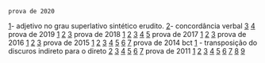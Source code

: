     prova de 2020
[1](https://www.qconcursos.com/questoes-militares/questoes/461f5d05-9b)- adjetivo no grau superlativo sintético erudito.
[2](https://www.qconcursos.com/questoes-militares/questoes/464e8be1-9b)- concordância verbal
[3](https://www.qconcursos.com/questoes-militares/questoes/465e68b9-9b)
[4](https://www.qconcursos.com/questoes-militares/questoes/465b5747-9b)
	prova de 2019
[1](https://www.qconcursos.com/questoes-militares/questoes/fd5ef027-7e)
[2](https://www.qconcursos.com/questoes-militares/questoes/fd8a5e41-7e)
[3](https://www.qconcursos.com/questoes-militares/questoes/3da5d5b5-3b)
     prova de 2018
[1](https://www.qconcursos.com/questoes-militares/questoes/3da8850d-3b)
[2](https://www.qconcursos.com/questoes-militares/questoes/3daf0465-3b)
[3](https://www.qconcursos.com/questoes-militares/questoes/3dbf742d-3b)
[4](https://www.qconcursos.com/questoes-militares/questoes/3d9aba99-3b)
[5](https://www.qconcursos.com/questoes-militares/questoes/3dcafac1-3b)
	prova de 2017
[1](https://www.qconcursos.com/questoes-militares/questoes/b823e63b-3d)
[2](https://www.qconcursos.com/questoes-militares/questoes/b80d8cb9-3d)
[3](https://www.qconcursos.com/questoes-militares/questoes/b817dd88-3d)
	prova de 2016
[1](https://www.qconcursos.com/questoes-militares/questoes/7d27827a-3a)
[2](https://www.qconcursos.com/questoes-militares/questoes/7d2cf87f-3a)
[3](https://www.qconcursos.com/questoes-militares/questoes/7d0c3f6f-3a)
	prova de 2015
[1](https://www.qconcursos.com/questoes-militares/questoes/5dea5714-dc)
[2](https://www.qconcursos.com/questoes-militares/questoes/60e26984-dc)
[3](https://www.qconcursos.com/questoes-militares/questoes/69cea7fa-dc)
[4](https://www.qconcursos.com/questoes-militares/questoes/68d0ab9e-dc)
[5](https://www.qconcursos.com/questoes-militares/questoes/5bec4ae3-dc)
[6](https://www.qconcursos.com/questoes-militares/questoes/e70dea40-4d)
[7](https://www.qconcursos.com/questoes-militares/questoes/7cec89d2-3a)
	prova de 2014 bct
[1](https://www.qconcursos.com/questoes-militares/questoes/4c0e667e-42) - transposição do discuros indireto para o direto
[2](https://www.qconcursos.com/questoes-militares/questoes/4c260445-42)
[3](https://www.qconcursos.com/questoes-militares/questoes/4c4cdbad-42)
[4](https://www.qconcursos.com/questoes-militares/questoes/4c17f591-42)
[5](https://www.qconcursos.com/questoes-militares/questoes/4c2a39b9-42)
[6](https://www.qconcursos.com/questoes-militares/questoes/4c3d0241-42)
[7](https://www.qconcursos.com/questoes-militares/questoes/4c58bf7b-42)
	 prova de 2011
[1](https://www.qconcursos.com/questoes-militares/questoes/acdbb5c8-55)
[2](https://www.qconcursos.com/questoes-militares/questoes/acdf1ad6-55)
[3](https://www.qconcursos.com/questoes-militares/questoes/acef6630-55)
[4](https://www.qconcursos.com/questoes-militares/questoes/acf54ee8-55)
[5](https://www.qconcursos.com/questoes-militares/questoes/acf98981-55)
[6](https://www.qconcursos.com/questoes-militares/questoes/acfed614-55)
[7](https://www.qconcursos.com/questoes-militares/questoes/ad030803-55)
[8](https://www.qconcursos.com/questoes-militares/questoes/ad194015-55)
[9](https://www.qconcursos.com/questoes-militares/questoes/ad2b07fd-55)
